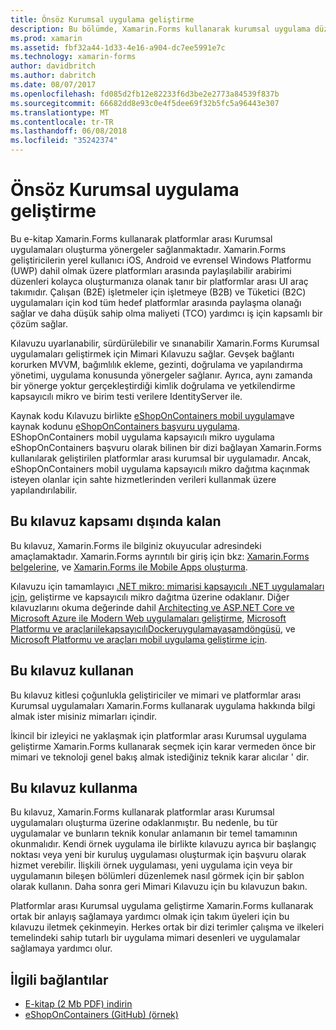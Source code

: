 ```yaml
---
title: Önsöz Kurumsal uygulama geliştirme
description: Bu bölümde, Xamarin.Forms kullanarak kurumsal uygulama düzenleri için bir önsöz sağlar.
ms.prod: xamarin
ms.assetid: fbf32a44-1d33-4e16-a904-dc7ee5991e7c
ms.technology: xamarin-forms
author: davidbritch
ms.author: dabritch
ms.date: 08/07/2017
ms.openlocfilehash: fd085d2fb12e82233f6d3be2e2773a84539f837b
ms.sourcegitcommit: 66682dd8e93c0e4f5dee69f32b5fc5a96443e307
ms.translationtype: MT
ms.contentlocale: tr-TR
ms.lasthandoff: 06/08/2018
ms.locfileid: "35242374"
---
```

# <a name="preface-to-enterprise-app-development"></a>Önsöz Kurumsal uygulama geliştirme

Bu e-kitap Xamarin.Forms kullanarak platformlar arası Kurumsal uygulamaları oluşturma yönergeler sağlanmaktadır. Xamarin.Forms geliştiricilerin yerel kullanıcı iOS, Android ve evrensel Windows Platformu (UWP) dahil olmak üzere platformları arasında paylaşılabilir arabirimi düzenleri kolayca oluşturmanıza olanak tanır bir platformlar arası UI araç takımıdır. Çalışan (B2E) işletmeler için işletmeye (B2B) ve Tüketici (B2C) uygulamaları için kod tüm hedef platformlar arasında paylaşma olanağı sağlar ve daha düşük sahip olma maliyeti (TCO) yardımcı iş için kapsamlı bir çözüm sağlar.

Kılavuzu uyarlanabilir, sürdürülebilir ve sınanabilir Xamarin.Forms Kurumsal uygulamaları geliştirmek için Mimari Kılavuzu sağlar. Gevşek bağlantı korurken MVVM, bağımlılık ekleme, gezinti, doğrulama ve yapılandırma yönetimi, uygulama konusunda yönergeler sağlanır. Ayrıca, aynı zamanda bir yönerge yoktur gerçekleştirdiği kimlik doğrulama ve yetkilendirme kapsayıcılı mikro ve birim testi verilere IdentityServer ile.

Kaynak kodu Kılavuzu birlikte [eShopOnContainers mobil uygulama](https://github.com/dotnet-architecture/eShopOnContainers/tree/master/src/Mobile)ve kaynak kodunu [eShopOnContainers başvuru uygulama](https://github.com/dotnet-architecture/eShopOnContainers). EShopOnContainers mobil uygulama kapsayıcılı mikro uygulama eShopOnContainers başvuru olarak bilinen bir dizi bağlayan Xamarin.Forms kullanılarak geliştirilen platformlar arası kurumsal bir uygulamadır. Ancak, eShopOnContainers mobil uygulama kapsayıcılı mikro dağıtma kaçınmak isteyen olanlar için sahte hizmetlerinden verileri kullanmak üzere yapılandırılabilir.

## <a name="whats-left-out-of-this-guides-scope"></a>Bu kılavuz kapsamı dışında kalan

Bu kılavuz, Xamarin.Forms ile bilginiz okuyucular adresindeki amaçlamaktadır. Xamarin.Forms ayrıntılı bir giriş için bkz: [Xamarin.Forms belgelerine](~/xamarin-forms/index.yml), ve [Xamarin.Forms ile Mobile Apps oluşturma](https://aka.ms/xamebook).

Kılavuzu için tamamlayıcı [.NET mikro: mimarisi kapsayıcılı .NET uygulamaları için](https://aka.ms/microservicesebook), geliştirme ve kapsayıcılı mikro dağıtma üzerine odaklanır. Diğer kılavuzlarını okuma değerinde dahil [Architecting ve ASP.NET Core ve Microsoft Azure ile Modern Web uygulamaları geliştirme](http://aka.ms/WebAppEbook), [Microsoft Platformu ve araçlarıilekapsayıcılıDockeruygulamayaşamdöngüsü](http://aka.ms/dockerlifecycleebook), ve [Microsoft Platformu ve araçları mobil uygulama geliştirme için](http://aka.ms/MobAppDev/StndPDF).

## <a name="who-should-use-this-guide"></a>Bu kılavuz kullanan

Bu kılavuz kitlesi çoğunlukla geliştiriciler ve mimari ve platformlar arası Kurumsal uygulamaları Xamarin.Forms kullanarak uygulama hakkında bilgi almak ister misiniz mimarları içindir.

İkincil bir izleyici ne yaklaşmak için platformlar arası Kurumsal uygulama geliştirme Xamarin.Forms kullanarak seçmek için karar vermeden önce bir mimari ve teknoloji genel bakış almak istediğiniz teknik karar alıcılar ' dir.

## <a name="how-to-use-this-guide"></a>Bu kılavuz kullanma

Bu kılavuz, Xamarin.Forms kullanarak platformlar arası Kurumsal uygulamaları oluşturma üzerine odaklanmıştır. Bu nedenle, bu tür uygulamalar ve bunların teknik konular anlamanın bir temel tamamının okunmalıdır. Kendi örnek uygulama ile birlikte kılavuzu ayrıca bir başlangıç noktası veya yeni bir kuruluş uygulaması oluşturmak için başvuru olarak hizmet verebilir. İlişkili örnek uygulaması, yeni uygulama için veya bir uygulamanın bileşen bölümleri düzenlemek nasıl görmek için bir şablon olarak kullanın. Daha sonra geri Mimari Kılavuzu için bu kılavuzun bakın.

Platformlar arası Kurumsal uygulama geliştirme Xamarin.Forms kullanarak ortak bir anlayış sağlamaya yardımcı olmak için takım üyeleri için bu kılavuzu iletmek çekinmeyin. Herkes ortak bir dizi terimler çalışma ve ilkeleri temelindeki sahip tutarlı bir uygulama mimari desenleri ve uygulamalar sağlamaya yardımcı olur.


## <a name="related-links"></a>İlgili bağlantılar

- [E-kitap (2 Mb PDF) indirin](https://aka.ms/xamarinpatternsebook)
- [eShopOnContainers (GitHub) (örnek)](https://github.com/dotnet-architecture/eShopOnContainers)
